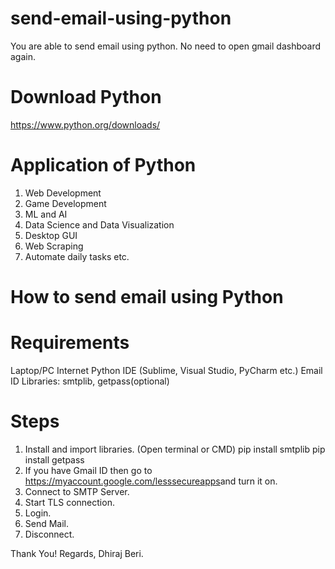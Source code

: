 # send-email-using-python
You are able to send email using python. No need to open gmail dashboard again.

# Download Python 
https://www.python.org/downloads/

# Application of Python
  1. Web Development
  2. Game Development
  3. ML and AI
  4. Data Science and Data Visualization
  5. Desktop GUI
  6. Web Scraping
  7. Automate daily tasks etc.
  
# How to send email using Python

# Requirements
Laptop/PC
Internet
Python
IDE (Sublime, Visual Studio, PyCharm etc.)
Email ID
Libraries: smtplib, getpass(optional)

# Steps
1. Install and import libraries.
(Open terminal or CMD)
pip install smtplib
pip install getpass
2. If you have Gmail ID then go to
https://myaccount.google.com/lesssecureapps​ and turn it on.
3. Connect to SMTP Server.
4. Start TLS connection.
5. Login.
6. Send Mail.
7. Disconnect.

Thank You!
Regards,
Dhiraj Beri.
